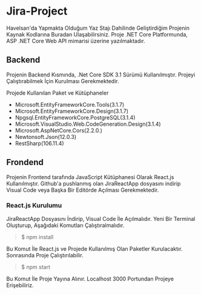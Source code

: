 # Jira-Project

Havelsan'da Yapmakta Olduğum Yaz Stajı Dahilinde Geliştirdiğim Projenin Kaynak Kodlarına Buradan Ulaşabilirsiniz. Proje .NET Core Platformunda, ASP .NET Core Web API mimarisi üzerine yazılmaktadır.

## Backend

Projenin Backend Kısmında, .Net Core SDK 3.1 Sürümü Kullanılmıştır. Projeyi Çalıştırabilmek İçin Kurulması Gerekmektedir.

Projede Kullanılan Paket ve Kütüphaneler

- Microsoft.EntityFrameworkCore.Tools(3.1.7)
- Microsoft.EntityFrameworkCore.Design(3.1.7)
- Npgsql.EntityFrameworkCore.PostgreSQL(3.1.4)
- Microsoft.VisualStudio.Web.CodeGeneration.Design(3.1.4)
- Microsoft.AspNetCore.Cors(2.2.0.)
- Newtonsoft.Json(12.0.3)
- RestSharp(106.11.4)


## Frondend

Projenin Frontend tarafında JavaScript Kütüphanesi Olarak React.js Kullanılmıştır. Github'a pushlanmış olan
JiraReactApp dosyasını indirip Visual Code veya Başka Bir Editörde Açılması Gerekmektedir.

### React.js Kurulumu

JiraReactApp Dosyasını İndirip, Visual Code İle Açılmalıdır. Yeni Bir Terminal Oluşturup, Aşağıdaki Komutları Çalıştıralmalıdır.

> $ npm install

Bu Komut İle React.js ve Projede Kullanılmış Olan Paketler Kurulacaktır. Sonrasında Proje Çalıştırılabilir.

> $ npm start

Bu Komut İle Proje Yayına Alınır. Localhost 3000 Portundan Projeye Erişebiliriz.
